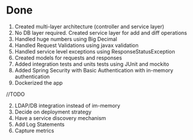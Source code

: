 # Done

1. Created multi-layer architecture (controller and service layer)
2. No DB layer required. Created service layer for add and diff operations
3. Handled huge numbers using Big Decimal
4. Handled Request Validations using javax validation 
5. Handled service level exceptions using ResponseStatusException
6. Created models for requests and responses
7. Added integration tests and units tests using JUnit and mockito
8. Added Spring Security with Basic Authentication with in-memory authentication
9. Dockerized the app

//TODO

2. LDAP/DB integration instead of im-memory
3. Decide on deployment strategy
4. Have a service discovery mechanism
5. Add Log Statements
6. Capture metrics
